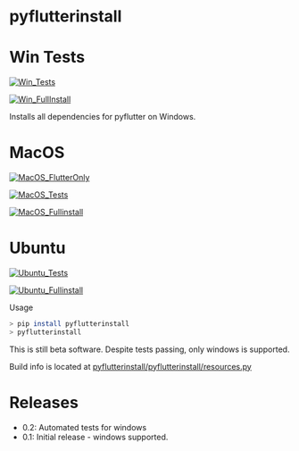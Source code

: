 # pyflutterinstall

# Win Tests

[![Win_Tests](https://github.com/zackees/pyflutterinstall/actions/workflows/push_win.yml/badge.svg)](https://github.com/zackees/pyflutterinstall/actions/workflows/push_win.yml)

[![Win_FullInstall](https://github.com/zackees/pyflutterinstall/actions/workflows/push_win_fullinstall.yml/badge.svg)](https://github.com/zackees/pyflutterinstall/actions/workflows/push_win_fullinstall.yml)

Installs all dependencies for pyflutter on Windows.

# MacOS

[![MacOS_FlutterOnly](https://github.com/zackees/pyflutterinstall/actions/workflows/push_macos_flutter_only.yml/badge.svg)](https://github.com/zackees/pyflutterinstall/actions/workflows/push_macos_flutter_only.yml)

[![MacOS_Tests](https://github.com/zackees/pyflutterinstall/actions/workflows/push_macos.yml/badge.svg)](https://github.com/zackees/pyflutterinstall/actions/workflows/push_macos.yml)

[![MacOS_Fullinstall](https://github.com/zackees/pyflutterinstall/actions/workflows/push_macos_fullinstall.yml/badge.svg)](https://github.com/zackees/pyflutterinstall/actions/workflows/push_macos_fullinstall.yml)

# Ubuntu

[![Ubuntu_Tests](https://github.com/zackees/pyflutterinstall/actions/workflows/push_ubuntu.yml/badge.svg)](https://github.com/zackees/pyflutterinstall/actions/workflows/push_ubuntu.yml)

[![Ubuntu_Fullinstall](https://github.com/zackees/pyflutterinstall/actions/workflows/push_ubuntu_fullinstall.yml/badge.svg)](https://github.com/zackees/pyflutterinstall/actions/workflows/push_ubuntu_fullinstall.yml)

Usage
```bash
> pip install pyflutterinstall
> pyflutterinstall
```

This is still beta software. Despite tests passing, only windows is supported.

Build info is located at [pyflutterinstall/pyflutterinstall/resources.py ](pyflutterinstall/resources.py)

# Releases

  * 0.2: Automated tests for windows
  * 0.1: Initial release - windows supported.
